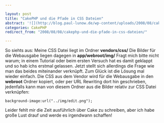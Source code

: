 ```yaml
---

layout: post
title: "CakePHP und die Pfade in CSS Dateien"
abstract: '![](http://blog.paul-lunow.de/wp-content/uploads/2008/08/cake-logo.png)Ich musste lange über den Titel nachdenken, ungefähr genau so lange wie ich vorher in meiner Cake Applikation rumprobiert habe bis ich endlich rausgefunden habe wie die korrekten Pfadangaben in einer CSS Datei zu Grafiken lauten!'
categories: CakePHP
redirect_from: "2008/08/08/cakephp-und-die-pfade-in-css-dateien/"

---
```


So siehts aus: Meine CSS Datei liegt im Ordner **vendors/css/**
Die Bilder für die Webausgabe liegen dagegen in **app/webroot/img/**
Fragt mich bitte nicht warum; in einem Tutorial oder beim ersten Versuch hat es damit geklappt und so hab ichs erstmal gelassen. Jetzt stellt sich allerdings die Frage wie man das beides miteinander verknüpft.
Zum Glück ist die Lösung mal wieder einfach. Die CSS aus dem Vendor wird für die Webausgabe in den **webroot** Ordner kopiert, oder per URL Rewriting dort hin geschrieben, jedenfalls kann man von diesem Ordner aus die Bilder relativ zur CSS Datei verknüpfen:

    background-image:url("../img/edit.png");

Leider fehlt mir die Zeit ausführlich über Cake zu schreiben, aber ich habe große Lust drauf und werde es irgendwann schaffen!
